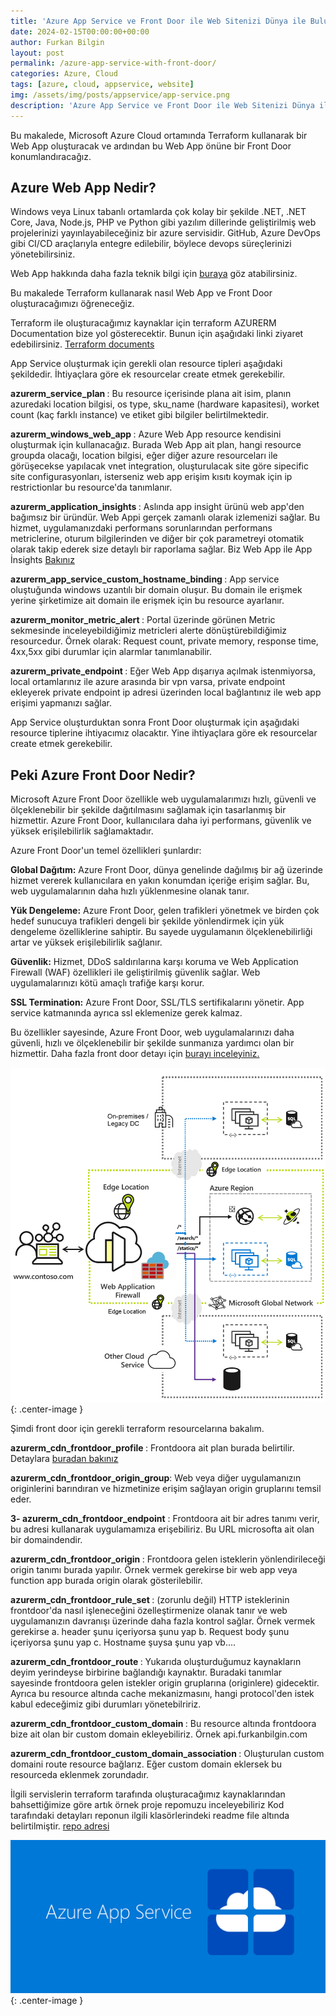 ```yaml
---
title: 'Azure App Service ve Front Door ile Web Sitenizi Dünya ile Buluşturun'
date: 2024-02-15T00:00:00+00:00
author: Furkan Bilgin
layout: post
permalink: /azure-app-service-with-front-door/
categories: Azure, Cloud
tags: [azure, cloud, appservice, website]
img: /assets/img/posts/appservice/app-service.png
description: 'Azure App Service ve Front Door ile Web Sitenizi Dünya ile Buluşturun'
---
```


Bu makalede, Microsoft Azure Cloud ortamında Terraform kullanarak bir Web App oluşturacak ve ardından bu Web App önüne bir Front Door konumlandıracağız.

<h2>Azure Web App Nedir?</h2>

Windows veya Linux tabanlı ortamlarda çok kolay bir şekilde .NET, .NET Core, Java, Node.js, PHP ve Python gibi yazılım dillerinde geliştirilmiş web projelerinizi yayınlayabileceğiniz bir azure servisidir.
GitHub, Azure DevOps gibi CI/CD araçlarıyla entegre edilebilir, böylece devops süreçlerinizi yönetebilirsiniz.

Web App hakkında daha fazla teknik bilgi için <a href="https://learn.microsoft.com/tr-tr/azure/app-service/overview" target="_blank">buraya</a> göz atabilirsiniz.

Bu makalede Terraform kullanarak nasıl Web App ve Front Door oluşturacağımızı öğreneceğiz.

Terraform ile oluşturacağımız kaynaklar için terraform AZURERM Documentation bize yol gösterecektir. Bunun için aşağıdaki linki ziyaret edebilirsiniz.
<a href="https://registry.terraform.io/providers/hashicorp/azurerm/latest/docs/resources/" target="_blank">Terraform documents </a>

App Service oluşturmak için gerekli olan resource tipleri aşağıdaki şekildedir. İhtiyaçlara göre ek resourcelar create etmek gerekebilir. 

<b>azurerm_service_plan </b> :  Bu resource içerisinde plana ait isim, planın azuredaki location bilgisi, os type, sku_name (hardware kapasitesi), worket count (kaç farklı instance) ve etiket gibi bilgiler belirtilmektedir.
	
<b>azurerm_windows_web_app </b>:   Azure Web App resource kendisini oluşturmak için kullanacağız. Burada Web App ait plan, hangi resource groupda olacağı, location bilgisi, eğer diğer azure resourceları ile görüşecekse yapılacak vnet integration, oluşturulacak site göre sipecific site configurasyonları, isterseniz web app erişim kısıtı koymak için ip restrictionlar bu resource'da tanımlanır.

<b>azurerm_application_insights </b>:  Aslında app insight ürünü web app'den bağımsız bir üründür. Web Appi gerçek zamanlı olarak izlemenizi sağlar. Bu hizmet, uygulamanızdaki performans sorunlarından performans metriclerine, oturum bilgilerinden ve diğer bir çok parametreyi otomatik olarak takip ederek size detaylı bir raporlama sağlar. Biz Web App ile App İnsights <a href=" https://learn.microsoft.com/tr-tr/azure/azure-monitor/app/app-insights-overview" target="_blank"> Bakınız </a>
	
<b>azurerm_app_service_custom_hostname_binding </b>:  App service oluştuğunda windows uzantılı bir domain oluşur. Bu domain ile erişmek yerine şirketimize ait domain ile erişmek için bu resource ayarlanır.
	
<b>azurerm_monitor_metric_alert </b>:  Portal üzerinde görünen Metric sekmesinde inceleyebildiğimiz metricleri alerte dönüştürebildiğimiz resourcedur.
Örnek olarak: Request count, private memory, response time, 4xx,5xx gibi durumlar için alarmlar tanımlanabilir.
    
<b>azurerm_private_endpoint </b>:   Eğer Web App dışarıya açılmak istenmiyorsa, local ortamlarınız ile azure arasında bir vpn varsa, private endpoint ekleyerek private endpoint ip adresi üzerinden local bağlantınız ile web app erişimi yapmanızı sağlar.

App Service oluşturduktan sonra Front Door oluşturmak için aşağıdaki resource tiplerine ihtiyacımız olacaktır. Yine ihtiyaçlara göre ek resourcelar create etmek gerekebilir. 

<h2>Peki Azure Front Door Nedir?</h2>

Microsoft Azure Front Door özellikle web uygulamalarımızı hızlı, güvenli ve ölçeklenebilir bir şekilde dağıtılmasını sağlamak için tasarlanmış bir hizmettir. 
Azure Front Door, kullanıcılara daha iyi performans, güvenlik ve yüksek erişilebilirlik sağlamaktadır.

Azure Front Door'un temel özellikleri şunlardır:

<b>Global Dağıtım:</b> Azure Front Door, dünya genelinde dağılmış bir ağ üzerinde hizmet vererek kullanıcılara en yakın konumdan içeriğe erişim sağlar. Bu, web uygulamalarının daha hızlı yüklenmesine olanak tanır.

<b>Yük Dengeleme:</b> Azure Front Door, gelen trafikleri yönetmek ve birden çok hedef sunucuya trafikleri dengeli bir şekilde yönlendirmek için yük dengeleme özelliklerine sahiptir. Bu sayede uygulamanın ölçeklenebilirliği artar ve yüksek erişilebilirlik sağlanır.

<b>Güvenlik:</b> Hizmet, DDoS saldırılarına karşı koruma ve Web Application Firewall (WAF) özellikleri ile geliştirilmiş güvenlik sağlar. Web uygulamalarınızı kötü amaçlı trafiğe karşı korur.

<b>SSL Termination:</b> Azure Front Door, SSL/TLS sertifikalarını yönetir. App service katmanında ayrıca ssl eklemenize gerek kalmaz.

Bu özellikler sayesinde, Azure Front Door, web uygulamalarınızı daha güvenli, hızlı ve ölçeklenebilir bir şekilde sunmanıza yardımcı olan bir hizmettir.
Daha fazla front door detayı için <a href="https://learn.microsoft.com/tr-tr/azure/frontdoor/front-door-overview" target="_blank">burayı inceleyiniz.</a>

![Picture description](/assets/img/posts/appservice/front-door-overview-expanded.png){: .center-image }

Şimdi front door için gerekli terraform resourcelarına bakalım.

<b>azurerm_cdn_frontdoor_profile </b>: Frontdoora ait plan burada belirtilir.  
    Detaylara <a href="https://azure.microsoft.com/tr-tr/pricing/details/frontdoor/" target="_blank">buradan bakınız</a>

<b>azurerm_cdn_frontdoor_origin_group</b>: Web veya diğer uygulamanızın originlerini barındıran ve hizmetinize erişim sağlayan origin gruplarını temsil eder.
	
<b>3- azurerm_cdn_frontdoor_endpoint</b> : Frontdoora ait bir adres tanımı verir, bu adresi kullanarak uygulamamıza erişebiliriz. Bu URL microsofta ait olan bir domaindendir. 

<b>azurerm_cdn_frontdoor_origin </b>:  Frontdoora gelen isteklerin yönlendirileceği origin  tanımı burada yapılır. Örnek vermek gerekirse bir web app veya function app burada origin olarak gösterilebilir.

<b>azurerm_cdn_frontdoor_rule_set </b> :  (zorunlu değil)  HTTP isteklerinin frontdoor'da nasıl işleneceğini özelleştirmenize olanak tanır ve web uygulamanızın davranışı üzerinde daha fazla kontrol sağlar.  Örnek vermek gerekirse 
		a. header şunu içeriyorsa şunu yap
		b. Request body şunu içeriyorsa şunu yap
		c. Hostname şuysa şunu yap vb....
	
<b>azurerm_cdn_frontdoor_route </b>:  Yukarıda oluşturduğumuz kaynakların deyim yerindeyse birbirine bağlandığı kaynaktır. Buradaki tanımlar sayesinde frontdoora gelen istekler origin gruplarına (originlere) gidecektir. Ayrıca bu resource altında cache mekanizmasını, hangi protocol'den istek kabul edeceğimiz gibi durumları yönetebilririz.

<b>azurerm_cdn_frontdoor_custom_domain </b>: Bu resource altında frontdoora bize ait olan bir custom domain ekleyebiliriz. 
        Örnek api.furkanbilgin.com

<b>azurerm_cdn_frontdoor_custom_domain_association </b>: Oluşturulan custom domaini route resource bağlarız. Eğer custom domain eklersek bu resourceda eklenmek zorundadır.
	

İlgili servislerin terraform tarafında oluşturacağımız kaynaklarından bahsettiğimize göre artık örnek proje repomuzu inceleyebiliriz
Kod tarafındaki detayları reponun ilgili klasörlerindeki readme file altında belirtilmiştir.
<a href="https://github.com/furkanbilgin/terraform/tree/main/appservice" target="_blank">repo adresi</a>

![Picture description](/assets/img/posts/appservice/app-service.png){: .center-image }